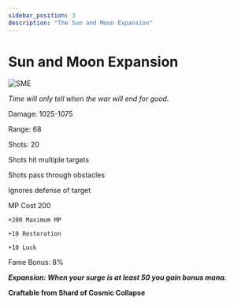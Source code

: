 ```yaml
---
sidebar_position: 3
description: "The Sun and Moon Expansion"
---
```


# Sun and Moon Expansion

![SME](https://vwiki.valorserver.com/api/item/picture/sun%20and%20moon%20expansion)

<i>Time will only tell when the war will end for good.</i>

Damage: 1025-1075

Range: 68

Shots: 20

Shots hit multiple targets

Shots pass through obstacles

Ignores defense of target

MP Cost 200

    +200 Maximum MP
    
    +10 Restoration
    
    +10 Luck

Fame Bonus: 8%

***Expansion: When your surge is at least 50 you gain bonus mana.***

**Craftable from Shard of Cosmic Collapse**
